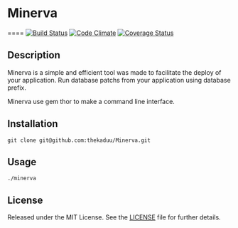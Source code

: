 # Minerva
====
[![Build Status](http://img.shields.io/travis/erikhuda/thor.svg)][travis]
[![Code Climate](http://img.shields.io/codeclimate/github/erikhuda/thor.svg)][codeclimate]
[![Coverage Status](http://img.shields.io/coveralls/erikhuda/thor.svg)][coveralls]


[travis]: http://travis-ci.org/erikhuda/thor
[codeclimate]: https://codeclimate.com/github/erikhuda/thor
[coveralls]: https://coveralls.io/r/erikhuda/thor

Description
-----------
Minerva is a simple and efficient tool was made to facilitate the deploy of your application.
Run database patchs from your application using database prefix.

Minerva use gem thor to make a command line interface.


Installation
------------
    git clone git@github.com:thekaduu/Minerva.git
Usage 
-----------------------
	./minerva

License
-------
Released under the MIT License.  See the [LICENSE][] file for further details.

[license]: LICENSE.md
